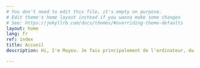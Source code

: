 ```yaml
---
# You don't need to edit this file, it's empty on purpose.
# Edit theme's home layout instead if you wanna make some changes
# See: https://jekyllrb.com/docs/themes/#overriding-theme-defaults
layout: home
lang: fr
ref: index
title: Accueil
description: Hi, I'm Mayeu. Je fais principalement de l'ordinateur, du thé :tea:, et des voyages

---
```

